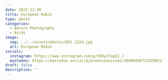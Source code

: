 ```yaml
---
date: 2022-12-30
title: European Robin
type: photo
categories:
  - Nature Photography
  - Birds
image:
  img: ../../assets/photos/DSC_1224.jpg
  alt: European Robin
socials:
  instagram: https://www.instagram.com/p/CB8yzTag1I_/
  mastodon: https://mastodon.social/@jeroenvanwissen/109604967320296517
draft: false
description: ''
---
```


